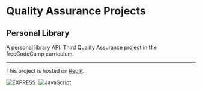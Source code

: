 # Quality Assurance Projects
## Personal Library

A personal library API. Third Quality Assurance project in the freeCodeCamp curriculum.

---

This project is hosted on [Replit](https://3-personal-library.marcocosta1618.repl.co).

![EXPRESS](https://img.shields.io/badge/Express.js-fff.svg?&logo=Express&logoColor=000)&nbsp;
![JavaScript](https://img.shields.io/badge/JavaScript-f7df1e.svg?&logo=javascript&logoColor=black)&nbsp;